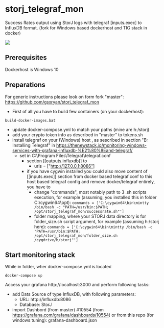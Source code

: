 # storj_telegraf_mon
Success Rates output using StorJ logs with telegraf [inputs.exec] to InfluxDB format. (fork for Windows based dockerhost and TIG stack in docker)

<img src="https://raw.githubusercontent.com/gsxryan/storj_telegraf_mon/master/Dashboard/Preview.png"/>

## Prerequisites

Dockerhost is Windows 10

## Preparations

For generic instructions please look on form fork "master": https://github.com/gsxryan/storj_telegraf_mon

- First of all you have to build few containers (on your dockerhost):
 
 `build-docker-images.bat`

- update docker-compose.yml to match your paths (mine are h:/storj)
- add your crypto token info as described in "master" to tokens.sh
- install telegraf on your (Windows) host , as sescribed in section "B: Installing Telegraf" in https://thenewstack.io/monitoring-windows-services-with-grafana-influxdb-%E2%80%8Eand-telegraf/
  - set in C:\Program Files\Telegraf\telegraf.conf 
    - section [[outputs.influxdb]] to 
      - urls = ["http://127.0.0.1:8086"]
    - if you have cygwin installed you could also move content of [[inputs.exec]] section from docker based telegraf.conf to this host based telegraf config and remove docker/telegraf entirely, you have to 
      - change "commands", most notably path to 3 .sh scripts execution, for example (assuming, you installed this in folder C:\cygwin64\opt\): 
        `commands = ['C:\cygwin64\bin\mintty /bin/bash -c "PATH=/usr/bin:$PATH; /opt/storj_telegraf_mon/successrate.sh"']`
      - folder mapping, where your STORJ data directory is for folder_size.sh script argument, for example (assuming h:/storj here):
      `commands = ['C:\cygwin64\bin\mintty /bin/bash -c "PATH=/usr/bin:$PATH; /opt/storj_telegraf_mon/folder_size.sh /cygdrive/h/storj"']`

## Start monitoring stack

While in folder, wher docker-compose.yml is located

 `docker-compose up`
 
Access your grafana http://localhost:3000 and perform following tasks: 
- add Dats Source of type InfluxDB, with following parameters:
  - URL: http://influxdb:8086 
  - Database: StorJ
- import  Dashbord (from master) #10554 (from https://grafana.com/grafana/dashboards/10554) or from this repo (for windows tuning): grafana-dashboard.json
